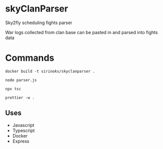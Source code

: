 # skyClanParser

Sky2fly scheduling fights parser

War logs collected from clan base can be pasted in and parsed into fights data

# Commands

```
docker build -t sirinoks/skyclanparser .
```

```
node parser.js
```

```
npx tsc
```

```
prettier -w .
```

## Uses

- Javascript
- Typescript
- Docker
- Express